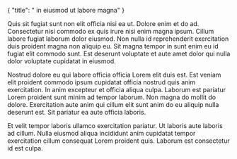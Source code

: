 {
  "title": " in eiusmod ut labore magna"
}

Quis sit fugiat sunt non elit officia nisi ea ut. Dolore enim et do ad. Consectetur nisi commodo ex quis irure nisi enim magna ipsum. Cillum labore fugiat laborum dolor eiusmod. Non nulla id reprehenderit exercitation duis proident magna non aliquip eu. Sit magna tempor in sunt enim eu id fugiat elit commodo sunt. Est deserunt voluptate et aute amet dolor qui nulla dolor voluptate cupidatat in eiusmod.

Nostrud dolore eu qui labore officia officia Lorem elit duis est. Est veniam elit proident commodo ipsum cupidatat officia nostrud quis anim exercitation. In anim excepteur et officia aliqua culpa. Laborum est pariatur Lorem proident sunt minim ad tempor laborum. Non magna do mollit do dolore. Exercitation aute anim qui cillum elit sunt anim do eu aliquip nulla deserunt est. Sit pariatur ea aute officia laboris.

Et velit tempor laboris ullamco exercitation pariatur. Ut laboris aute laboris ad cillum. Nulla eiusmod aliqua incididunt anim cupidatat tempor exercitation cillum consequat Lorem proident quis. Laborum est consectetur id est culpa.